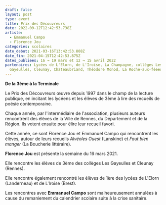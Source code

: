 ```yaml
---
draft: false
layout: post
type: event
title: Prix des Découvreurs
date: 2022-09-12T12:42:53.738Z
artiste:
  - Emmanuel Campo
  - Florence Jou
categories: scolaires
date_debut: 2021-03-16T13:42:53.808Z
date_fin: 2021-04-15T12:42:53.875Z
dates_publiees: 16 → 19 mars et 12 → 15 avril 2022
partenaires: Lycées de L'Elorn, de L'Iroise, La Champagne, collèges Les
  Gayeulles, Cleunay, Chateaubriand, Théodore Monod, La Roche-aux-féees
---
```

**De la 3ème à la Terminale**

Le Prix des Découvreurs œuvre depuis 1997 dans le champ de la lecture publique, en incitant les lycéens et les élèves de 3ème à lire des recueils de poésie contemporaine.

Chaque année, par l'intermédiaire de l'association, plusieurs auteurs rencontrent des élèves de la Ville de Rennes, du Département et de la Région. Ils votent ensuite pour élire leur recueil favori.

Cette année, ce sont Florence Jou et Emmanuel Campo qui rencontrent les élèves, autour de leurs recueils *Alvéoles Ouest* (Lanskine) et *Faut bien manger* (La Boucherie littéraire).

**Florence Jou** est présente la semaine du 16 mars 2021.

Elle rencontre les élèves de 3ème des collèges Les Gayeulles et Cleunay (Rennes). 

Elle rencontre également rencontré les élèves de 1ère des lycées de L'Elorn (Landerneau) et de L'Iroise (Brest).

Les rencontres avec **Emmanuel Campo** sont malheureusement annulées à cause du remaniement du calendrier scolaire suite à la crise sanitaire.